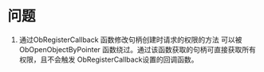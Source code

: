 # 问题

1. 通过ObRegisterCallback 函数修改句柄创建时请求的权限的方法 可以被 ObOpenObjectByPointer 函数绕过。通过该函数获取的句柄可直接获取所有权限，且不会触发 ObRegisterCallback设置的回调函数。

